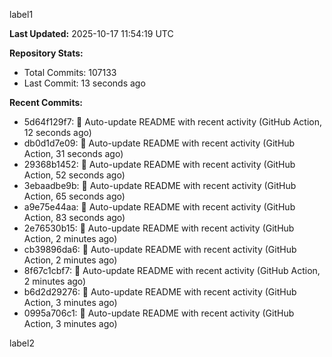 
label1 
<!-- ACTIVITY_START -->
**Last Updated:** 2025-10-17 11:54:19 UTC

**Repository Stats:**
- Total Commits: 107133
- Last Commit: 13 seconds ago

**Recent Commits:**
- 5d64f129f7: 🤖 Auto-update README with recent activity (GitHub Action, 12 seconds ago)
- db0d1d7e09: 🤖 Auto-update README with recent activity (GitHub Action, 31 seconds ago)
- 29368b1452: 🤖 Auto-update README with recent activity (GitHub Action, 52 seconds ago)
- 3ebaadbe9b: 🤖 Auto-update README with recent activity (GitHub Action, 65 seconds ago)
- a9e75e44aa: 🤖 Auto-update README with recent activity (GitHub Action, 83 seconds ago)
- 2e76530b15: 🤖 Auto-update README with recent activity (GitHub Action, 2 minutes ago)
- cb39896da6: 🤖 Auto-update README with recent activity (GitHub Action, 2 minutes ago)
- 8f67c1cbf7: 🤖 Auto-update README with recent activity (GitHub Action, 2 minutes ago)
- b6d2d29276: 🤖 Auto-update README with recent activity (GitHub Action, 3 minutes ago)
- 0995a706c1: 🤖 Auto-update README with recent activity (GitHub Action, 3 minutes ago)
<!-- ACTIVITY_END -->

label2
